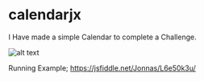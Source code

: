 # calendarjx
I Have made a simple Calendar to complete a Challenge.

![alt text](https://raw.githubusercontent.com/jowtro/projectname/calendarjx/Calendarjx.png)

Running Example;
https://jsfiddle.net/Jonnas/L6e50k3u/

